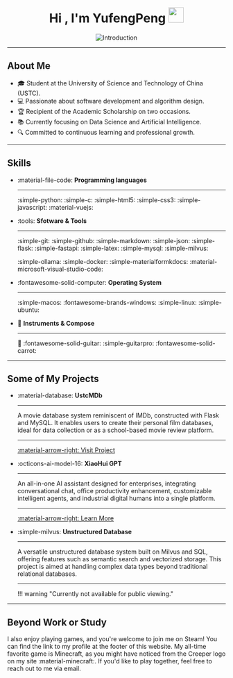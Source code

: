 # 

<h1 align="center">Hi , I'm YufengPeng <img src="https://media.giphy.com/media/hvRJCLFzcasrR4ia7z/giphy.gif" width="35"></h1>

<p align="center">
  <img src="https://readme-typing-svg.demolab.com/?lines=A+student+at+USTC.;Majored+in+Data+Science+and+AI.;Welcome+to+my+website.&font=Fira%20Code&center=true&width=380&height=50&duration=4000&pause=1000" alt="Introduction">
</p>

---

## About Me

- 🎓 Student at the University of Science and Technology of China (USTC).
- 💻 Passionate about software development and algorithm design.
- 🏆 Recipient of the Academic Scholarship on two occasions.
- 📚 Currently focusing on Data Science and Artificial Intelligence.
- 🔍 Committed to continuous learning and professional growth.

---

## Skills

<div class="grid cards" markdown>

- :material-file-code: **Programming languages**

    ---

    :simple-python: :simple-c: :simple-html5: :simple-css3: :simple-javascript: :material-vuejs:

- :tools: **Sfotware & Tools**

    ---

    :simple-git: :simple-github: :simple-markdown: :simple-json: :simple-flask: :simple-fastapi: :simple-latex: :simple-mysql: :simple-milvus: 
    
    :simple-ollama: :simple-docker: :simple-materialformkdocs: :material-microsoft-visual-studio-code:

- :fontawesome-solid-computer: **Operating System**

    ---

    :simple-macos: :fontawesome-brands-windows: :simple-linux: :simple-ubuntu:

- :musical_score: **Instruments & Compose**

    ---
    :musical_keyboard: :fontawesome-solid-guitar: :simple-guitarpro: :fontawesome-solid-carrot:

</div>

---

## Some of My Projects

<div class="grid cards" markdown>

- :material-database: **UstcMDb**

    ---

    A movie database system reminiscent of IMDb, constructed with Flask and MySQL. It enables users to create their personal film databases, ideal for data collection or as a school-based movie review platform.

    ---

    [:material-arrow-right: Visit Project](https://github.com/PaPa-jun/UstcMDb)

- :octicons-ai-model-16: **XiaoHui GPT**

    ---

    An all-in-one AI assistant designed for enterprises, integrating conversational chat, office productivity enhancement, customizable intelligent agents, and industrial digital humans into a single platform.

    ---

    [:material-arrow-right: Learn More](https://mp.weixin.qq.com/s/OpfO4sopg77KWYMSpeHQ1A)

- :simple-milvus: **Unstructured Database**

    ---

    A versatile unstructured database system built on Milvus and SQL, offering features such as semantic search and vectorized storage. This project is aimed at handling complex data types beyond traditional relational databases.

    ---

    !!! warning "Currently not available for public viewing."

</div>

---

## Beyond Work or Study

I also enjoy playing games, and you're welcome to join me on Steam! You can find the link to my profile at the footer of this website. My all-time favorite game is Minecraft, as you might have noticed from the Creeper logo on my site :material-minecraft:. If you'd like to play together, feel free to reach out to me via email.


